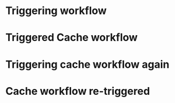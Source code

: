 # Triggering workflow
# Triggered Cache workflow
# Triggering cache workflow again
# Cache workflow re-triggered
